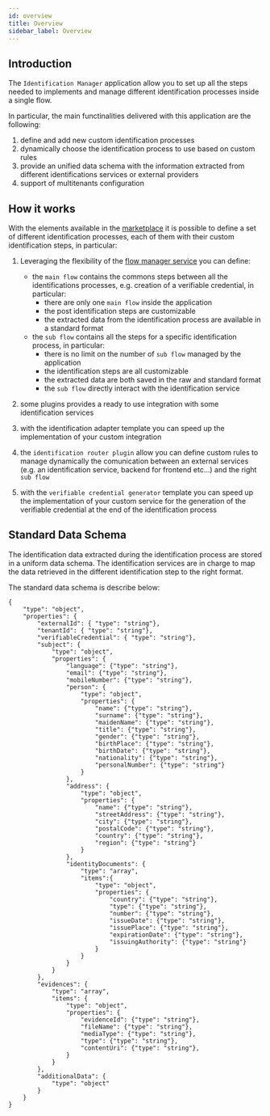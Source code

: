 ```yaml
---
id: overview
title: Overview
sidebar_label: Overview
---
```

## Introduction
The `Identification Manager` application allow you to set up all the steps needed to implements and manage different identification processes inside a single flow. 

In particular, the main functinalities delivered with this application are the following:
1. define and add new custom identification processes
2. dynamically choose the identification process to use based on custom rules
3. provide an unified data schema with the information extracted from different identifications services or external providers
4. support of multitenants configuration

## How it works
With the elements available in the [marketplace](../../marketplace/overview_marketplace) it is possible to define a set of different identification processes, each of them with their custom identification steps, in particular:
1. Leveraging the flexibility of the [flow manager service](../../runtime_suite/flow-manager-service/overview) you can define:
    - the `main flow` contains the commons steps between all the identifications processes, e.g. creation of a verifiable credential, in particular:
        - there are only one `main flow` inside the application
        - the post identification steps are customizable
        - the extracted data from the identification process are available in a standard format
    - the `sub flow` contains all the steps for a specific identification process, in particular:
        - there is no limit on the number of `sub flow` managed by the application
        - the identification steps are all customizable
        - the extracted data are both saved in the raw and standard format
        - the `sub flow` directly interact with the identification service

2. some plugins provides a ready to use integration with some identification services
3. with the identification adapter template you can speed up the implementation of your custom integration
4. the `identification router plugin` allow you can define custom rules to manage dynamically the comunication between an external services (e.g. an identification service, backend for frontend etc...) and the right `sub flow`
5. with the `verifiable credential generator` template you can speed up the implementation of your custom service for the generation of the verifiable credential at the end of the identification process


## Standard Data Schema
The identification data extracted during the identification process are stored in a uniform data schema.
The identification services are in charge to map the data retrieved in the different identification step to the right format. 

The standard data schema is describe below:
```json5
{
    "type": "object",
    "properties": {
        "externalId": { "type": "string"},
        "tenantId": { "type": "string"},
        "verifiableCredential": { "type": "string"},
        "subject": { 
            "type": "object",
            "properties": {
                "language": {"type": "string"},
                "email": {"type": "string"},
                "mobileNumber": {"type": "string"},
                "person": {
                    "type": "object",
                    "properties": {
                        "name": {"type": "string"},
                        "surname": {"type": "string"},
                        "maidenName": {"type": "string"},
                        "title": {"type": "string"},
                        "gender": {"type": "string"},
                        "birthPlace": {"type": "string"},
                        "birthDate": {"type": "string"},
                        "nationality": {"type": "string"},
                        "personalNumber": {"type": "string"}
                    }
                },
                "address": {
                    "type": "object",
                    "properties": {
                        "name": {"type": "string"},
                        "streetAddress": {"type": "string"},
                        "city": {"type": "string"},
                        "postalCode": {"type": "string"},
                        "country": {"type": "string"},
                        "region": {"type": "string"}
                    }
                },
                "identityDocuments": {
                    "type": "array",
                    "items":{
                        "type": "object",
                        "properties": {
                            "country": {"type": "string"},
                            "type": {"type": "string"},
                            "number": {"type": "string"},
                            "issueDate": {"type": "string"},
                            "issuePlace": {"type": "string"},
                            "expirationDate": {"type": "string"},
                            "issuingAuthority": {"type": "string"}
                        }
                    }
                }
            }
        },
        "evidences": {
            "type": "array",
            "items": {
                "type": "object",
                "properties": {
                    "evidenceId": {"type": "string"},
                    "fileName": {"type": "string"},
                    "mediaType": {"type": "string"},
                    "type": {"type": "string"},
                    "contentUri": {"type": "string"},
                }
            }
        },
        "additionalData": {
            "type": "object"
        }
    }
}
```
